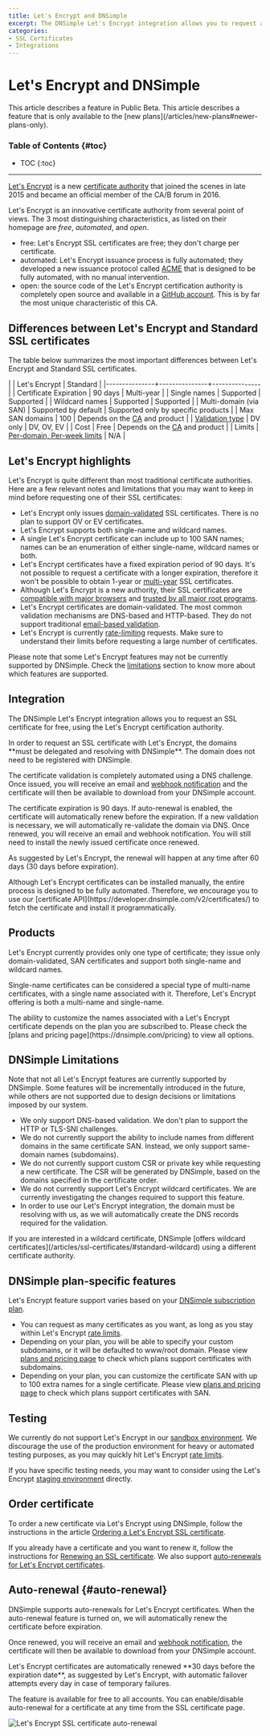 ```yaml
---
title: Let's Encrypt and DNSimple
excerpt: The DNSimple Let's Encrypt integration allows you to request an SSL certificate for free, using the Let's Encrypt certification authority.
categories:
- SSL Certificates
- Integrations
---
```


# Let's Encrypt and DNSimple

<info>
This article describes a feature in Public Beta.
</info>

<info>
This article describes a feature that is only available to the [new plans](/articles/new-plans#newer-plans-only).
</info>

### Table of Contents {#toc}

* TOC
{:toc}

---

[Let's Encrypt](https://letsencrypt.org/) is a new [certificate authority](/articles/what-is-certificate-authority) that joined the scenes in late 2015 and became an official member of the CA/B forum in 2016.

Let's Encrypt is an innovative certificate authority from several point of views. The 3 most distinguishing characteristics, as listed on their homepage are _free_, _automated_, and _open_.

- free: Let's Encrypt SSL certificates are free; they don't charge per certificate.
- automated: Let's Encrypt issuance process is fully automated; they developed a new issuance protocol called [ACME](https://letsencrypt.org/docs/acme-protocol-updates/) that is designed to be fully automated, with no manual intervention.
- open: the source code of the Let's Encrypt certification authority is completely open source and available in a [GitHub account](https://github.com/letsencrypt). This is by far the most unique characteristic of this CA.


## Differences between Let's Encrypt and Standard SSL certificates

The table below summarizes the most important differences between Let's Encrypt and Standard SSL certificates.

|               | Let's Encrypt | Standard      |
|---------------+---------------+---------------|
| Certificate Expiration | 90 days | Multi-year |
| Single names | Supported | Supported |
| Wildcard names | Supported | Supported |
| Multi-domain (via SAN) | Supported by default | Supported only by specific products |
| Max SAN domains | 100 | Depends on the [CA](/articles/what-is-certificate-authority) and product |
| [Validation type](/articles/ssl-certificates-types/#ssl-certificates-by-validation-level) | DV only | DV, OV, EV |
| Cost | Free | Depends on the [CA](/articles/what-is-certificate-authority) and product |
| Limits | [Per-domain, Per-week limits](https://letsencrypt.org/docs/rate-limits/) | N/A |


## Let's Encrypt highlights

Let's Encrypt is quite different than most traditional certificate authorities. Here are a few relevant notes and limitations that you may want to keep in mind before requesting one of their SSL certificates:

- Let's Encrypt only issues [domain-validated](/articles/ssl-certificates-types/) SSL certificates. There is no plan to support OV or EV certificates.
- Let's Encrypt supports both single-name and wildcard names.
- A single Let's Encrypt certificate can include up to 100 SAN names; names can be an enumeration of either single-name, wildcard names or both.
- Let's Encrypt certificates have a fixed expiration period of 90 days. It's not possible to request a certificate with a longer expiration, therefore it won't be possible to obtain 1-year or [multi-year](/articles/can-multi-year-ssl-certificates) SSL certificates.
- Although Let's Encrypt is a new authority, their SSL certificates are [compatible with major browsers](https://letsencrypt.org/docs/certificate-compatibility/) and [trusted by all major root programs](https://letsencrypt.org/2018/08/06/trusted-by-all-major-root-programs.html).
- Let's Encrypt certificates are domain-validated. The most common validation mechanisms are DNS-based and HTTP-based. They do not support traditional [email-based validation](/articles/ssl-certificates-email-validation).
- Let's Encrypt is currently [rate-limiting](https://letsencrypt.org/docs/rate-limits/) requests. Make sure to understand their limits before requesting a large number of certificates.

Please note that some Let's Encrypt features may not be currently supported by DNSimple. Check the [limitations](/articles/letsencrypt/#limitations) section to know more about which features are supported.


## Integration

The DNSimple Let's Encrypt integration allows you to request an SSL certificate for free, using the Let's Encrypt certification authority.

<note>
In order to request an SSL certificate with Let's Encrypt, the domains **must be delegated and resolving with DNSimple**. The domain does not need to be registered with DNSimple.
</note>

The certificate validation is completely automated using a DNS challenge. Once issued, you will receive an email and [webhook notification](https://developer.dnsimple.com/v2/webhooks/) and the certificate will then be available to download from your DNSimple account.

The certificate expiration is 90 days. If auto-renewal is enabled, the certificate will automatically renew before the expiration. If a new validation is necessary, we will automatically re-validate the domain via DNS. Once renewed, you will receive an email and webhook notification. You will still need to install the newly issued certificate once renewed.

As suggested by Let's Encrypt, the renewal will happen at any time after 60 days (30 days before expiration).

<tip>
Although Let's Encrypt certificates can be installed manually, the entire process is designed to be fully automated. Therefore, we encourage you to use our [certificate API](https://developer.dnsimple.com/v2/certificates/) to fetch the certificate and install it programmatically.
</tip>


## Products

Let's Encrypt currently provides only one type of certificate; they issue only domain-validated, SAN certificates and support both single-name and wildcard names.

Single-name certificates can be considered a special type of multi-name certificates, with a single name associated with it. Therefore, Let's Encrypt offering is both a multi-name and single-name.

<info>
The ability to customize the names associated with a Let's Encrypt certificate depends on the plan you are subscribed to. Please check the [plans and pricing page](https://dnsimple.com/pricing) to view all options.
</info>


## DNSimple Limitations

Note that not all Let's Encrypt features are currently supported by DNSimple. Some features will be incrementally introduced in the future, while others are not supported due to design decisions or limitations imposed by our system.

- We only support DNS-based validation. We don't plan to support the HTTP or TLS-SNI challenges.
- We do not currently support the ability to include names from different domains in the same certificate SAN. Instead, we only support same-domain names (subdomains).
- We do not currently support custom CSR or private key while requesting a new certificate. The CSR will be generated by DNSimple, based on the domains specified in the certificate order.
- We do not currently support Let's Encrypt wildcard certificates. We are currently investigating the changes required to support this feature.
- In order to use our Let's Encrypt integration, the domain must be resolving with us, as we will automatically create the DNS records required for the validation.

<tip>
If you are interested in a wildcard certificate, DNSimple [offers wildcard certificates](/articles/ssl-certificates/#standard-wildcard) using a different certificate authority.
</tip>


## DNSimple plan-specific features

Let's Encrypt feature support varies based on your [DNSimple subscription plan](https://dnsimple.com/pricing).

- You can request as many certificates as you want, as long as you stay within Let's Encrypt [rate limits](https://letsencrypt.org/docs/rate-limits/).
- Depending on your plan, you will be able to specify your custom subdomains, or it will be defaulted to www/root domain. Please view [plans and pricing page](https://dnsimple.com/pricing) to check which plans support certificates with subdomains.
- Depending on your plan, you can customize the certificate SAN with up to 100 extra names for a single certificate. Please view [plans and pricing page](https://dnsimple.com/pricing) to check which plans support certificates with SAN.


## Testing

We currently do not support Let's Encrypt in our [sandbox environment](/articles/sandbox). We discourage the use of the production environment for heavy or automated testing purposes, as you may quickly hit Let's Encrypt [rate limits](https://letsencrypt.org/docs/rate-limits/).

If you have specific testing needs, you may want to consider using the Let's Encrypt [staging environment](https://letsencrypt.org/docs/staging-environment/) directly.


## Order certificate

To order a new certificate via Let's Encrypt using DNSimple, follow the instructions in the article [Ordering a Let's Encrypt SSL certificate](/articles/ordering-lets-encrypt-certificate).

If you already have a certificate and you want to renew it, follow the instructions for [Renewing an SSL certificate](/articles/renewing-ssl-certificate/). We also support [auto-renewals for Let's Encrypt certificates](#auto-renewal).


## Auto-renewal {#auto-renewal}

DNSimple supports auto-renewals for Let's Encrypt certificates. When the auto-renewal feature is turned on, we will automatically renew the certificate before expiration.

Once renewed, you will receive an email and [webhook notification](https://developer.dnsimple.com/v2/webhooks/), the certificate will then be available to download from your DNSimple account.

<info>
Let's Encrypt certificates are automatically renewed **30 days before the expiration date**, as suggested by Let's Encrypt, with automatic failover attempts every day in case of temporary failures.
</info>

The feature is available for free to all accounts. You can enable/disable auto-renewal for a certificate at any time from the SSL certificate page.

![Let's Encrypt SSL certificate auto-renewal](/files/certificate-letsencrypt-auto-renewal.png)
